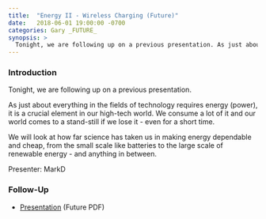 ```yaml
---
title:  "Energy II - Wireless Charging (Future)"
date:   2018-06-01 19:00:00 -0700
categories: Gary _FUTURE_
synopsis: >
  Tonight, we are following up on a previous presentation. As just about everything in the fields of technology requires energy (power), it is a crucial element in our high-tech world. We consume a lot of it and our world comes to a stand-still if we lose it - even for a short time. We will look at how far science has taken us in making energy dependable and cheap, from the small scale like batteries to the large scale of renewable energy - and anything in between.
---
```


### Introduction

Tonight, we are following up on a previous presentation.

As just about everything in the fields of technology requires energy (power), it is a crucial element in our high-tech world. We consume a lot of it and our world comes to a stand-still if we lose it - even for a short time.

We will look at how far science has taken us in making energy dependable and cheap, from the small scale like batteries to the large scale of renewable energy - and anything in between.

Presenter: MarkD

### Follow-Up

* [Presentation](/assets/present/2018/energy-2.pdf) (Future PDF)
